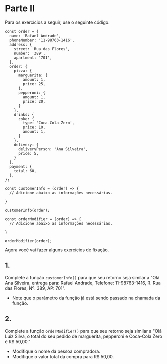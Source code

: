 # Parte II

Para os exercícios a seguir, use o seguinte código.

    const order = {
      name: 'Rafael Andrade',
      phoneNumber: '11-98763-1416',
      address: {
        street: 'Rua das Flores',
        number: '389',
        apartment: '701',
      },
      order: {
        pizza: {
          marguerita: {
            amount: 1,
            price: 25,
          },
          pepperoni: {
            amount: 1,
            price: 20,
          }
        },
        drinks: {
          coke: {
            type: 'Coca-Cola Zero',
            price: 10,
            amount: 1,
          }
        },
        delivery: {
          deliveryPerson: 'Ana Silveira',
          price: 5,
        }
      },
      payment: {
        total: 60,
      },
    };
    
    const customerInfo = (order) => {
      // Adicione abaixo as informações necessárias.
    
    }
    
    customerInfo(order);
    
    const orderModifier = (order) => {
      // Adicione abaixo as informações necessárias.
    
    }
    
    orderModifier(order);

Agora você vai fazer alguns exercícios de fixação.

## 1.
Complete a função `customerInfo()` para que seu retorno seja similar a "Olá Ana Silveira, entrega para: Rafael Andrade, Telefone: 11-98763-1416, R. Rua das Flores, Nº: 389, AP: 701".

*   Note que o parâmetro da função já está sendo passado na chamada da função.

## 2.
Complete a função `orderModifier()` para que seu retorno seja similar a "Olá Luiz Silva, o total do seu pedido de marguerita, pepperoni e Coca-Cola Zero é R$ 50,00."

*   Modifique o nome da pessoa compradora.
*   Modifique o valor total da compra para R$ 50,00.